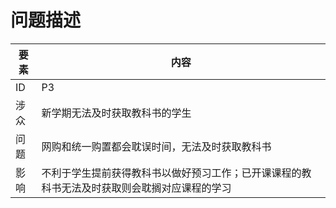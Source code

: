 # **问题描述**

| **要素** | **内容** |
| --- | --- |
| ID | P3 |
| 涉众 | 新学期无法及时获取教科书的学生 |
| 问题 | 网购和统一购置都会耽误时间，无法及时获取教科书 |
| 影响 | 不利于学生提前获得教科书以做好预习工作；已开课课程的教科书无法及时获取则会耽搁对应课程的学习 |

